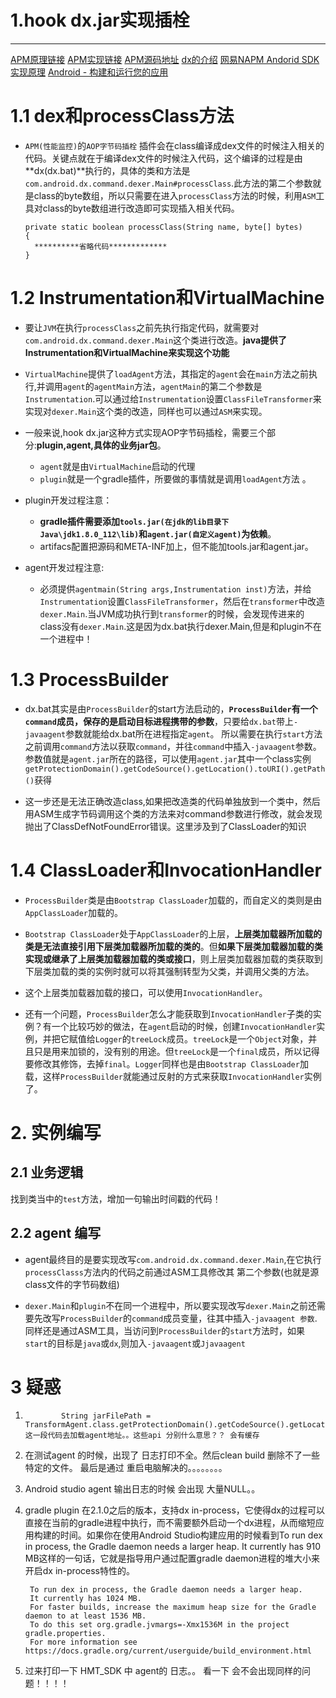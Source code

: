 # 1.hook dx.jar实现插栓
---
[APM原理链接](http://blog.csdn.net/sgwhp/article/details/50239747)
[APM实现链接](http://blog.csdn.net/sgwhp/article/details/50438666)
[APM源码地址](https://github.com/sgwhp/openapm)
[dx的介绍](https://stackoverflow.com/questions/8487268/android-dx-tool)
[网易NAPM Andorid SDK实现原理](https://neyoufan.github.io/2017/03/10/android/NAPM%20Android%20SDK/)
[Android - 构建和运行您的应用](https://developer.android.com/studio/run/index.html#run-configuration)

# 1.1 dex和processClass方法
- `APM(性能监控)`的`AOP字节码插栓` 插件会在class编译成dex文件的时候注入相关的代码。关键点就在于编译dex文件的时候注入代码，这个编译的过程是由**dx(dx.bat)**执行的，具体的类和方法是`com.android.dx.command.dexer.Main#processClass`.此方法的第二个参数就是class的byte数组，所以只需要在进入`processClass`方法的时候，利用`ASM`工具对class的byte数组进行改造即可实现插入相关代码。

	  private static boolean processClass(String name, byte[] bytes)
	  {
		**********省略代码*************
	  }


# 1.2 Instrumentation和VirtualMachine
- 要让`JVM`在执行`processClass`之前先执行指定代码，就需要对`com.android.dx.command.dexer.Main`这个类进行改造。**java提供了Instrumentation和VirtualMachine来实现这个功能**

- `VirtualMachine`提供了`loadAgent`方法，其指定的`agent`会在`main`方法之前执行,并调用`agent`的`agentMain`方法，`agentMain`的第二个参数是`Instrumentation`.可以通过给`Instrumentation`设置`ClassFileTransformer`来实现对`dexer.Main`这个类的改造，同样也可以通过`ASM`来实现。

- 一般来说,hook dx.jar这种方式实现AOP字节码插栓，需要三个部分:**plugin,agent,具体的业务jar包**。
	- `agent`就是由`VirtualMachine`启动的代理
	- `plugin`就是一个gradle插件，所要做的事情就是调用`loadAgent`方法 。


- plugin开发过程注意：
	- **gradle插件需要添加`tools.jar(在jdk的lib目录下Java\jdk1.8.0_112\lib)`和`agent.jar(自定义agent)`为依赖**。
	- artifacs配置把源码和META-INF加上，但不能加tools.jar和agent.jar。 

- agent开发过程注意:
	- 必须提供`agentmain(String args,Instrumentation inst)`方法，并给`Instrumentation`设置`ClassFileTransformer`，然后在`transformer`中改造`dexer.Main`.当JVM成功执行到`transformer`的时候，会发现传进来的class没有`dexer.Main`.这是因为dx.bat执行dexer.Main,但是和plugin不在一个进程中！

 
# 1.3 ProcessBuilder
- dx.bat其实是由`ProcessBuilder`的start方法启动的，**`ProcessBuilder`有一个`command`成员，保存的是启动目标进程携带的参数**，只要给`dx.bat`带上`-javaagent`参数就能给dx.bat所在进程指定`agent`。 所以需要在执行`start`方法之前调用`command`方法以获取`command`，并往`command`中插入`-javaagent`参数。 参数值就是`agent.jar`所在的路径，可以使用`agent.jar`其中一个class实例`getProtectionDomain().getCodeSource().getLocation().toURI().getPath()`获得

- 这一步还是无法正确改造class,如果把改造类的代码单独放到一个类中，然后用ASM生成字节码调用这个类的方法来对command参数进行修改，就会发现抛出了ClassDefNotFoundError错误。这里涉及到了ClassLoader的知识

# 1.4 ClassLoader和InvocationHandler
- `ProcessBuilder`类是由`Bootstrap ClassLoader`加载的，而自定义的类则是由`AppClassLoader`加载的。

- `Bootstrap ClassLoader`处于`AppClassLoader`的上层，**上层类加载器所加载的类是无法直接引用下层类加载器所加载的类的**。但**如果下层类加载器加载的类实现或继承了上层类加载器加载的类或接口**，则上层类加载器加载的类获取到下层类加载的类的实例时就可以将其强制转型为父类，并调用父类的方法。

- 这个上层类加载器加载的接口，可以使用`InvocationHandler`。

- 还有一个问题，`ProcessBuilder`怎么才能获取到`InvocationHandler`子类的实例？有一个比较巧妙的做法，在`agent`启动的时候，创建`InvocationHandler`实例，并把它赋值给`Logger`的`treeLock`成员。`treeLock`是一个`Object`对象，并且只是用来加锁的，没有别的用途。但`treeLock`是一个`final`成员，所以记得要修改其修饰，去掉`final`。`Logger`同样也是由`Bootstrap ClassLoader`加载，这样`ProcessBuilder`就能通过反射的方式来获取`InvocationHandler`实例了。

# 2. 实例编写
## 2.1 业务逻辑
找到类当中的`test`方法，增加一句输出时间戳的代码！

## 2.2 agent 编写
- agent最终目的是要实现改写`com.android.dx.command.dexer.Main`,在它执行`processClasss`方法内的代码之前通过ASM工具修改其 第二个参数(也就是源class文件的字节码数组)

- `dexer.Main`和`plugin`不在同一个进程中，所以要实现改写`dexer.Main`之前还需要先改写`ProcessBuilder`的`command`成员变量，往其中插入`-javaagent 参数`.同样还是通过ASM工具，当访问到`ProcessBuilder`的`start`方法时，如果`start`的目标是`java`或`dx`,则加入`-javaagent`或`Jjavaagent`

# 3 疑惑
1.             String jarFilePath = TransformAgent.class.getProtectionDomain().getCodeSource().getLocation().toURI().getPath()  这一段代码去加载agent地址。。这些api 分别什么意思？？ 会有缓存

2. 在测试agent 的时候，出现了 日志打印不全。然后clean build 删除不了一些特定的文件。 最后是通过 重启电脑解决的。。。。。。。。

3. Android studio agent 输出日志的时候 会出现 大量NULL。。 

4. gradle plugin 在2.1.0之后的版本，支持dx in-process，它使得dx的过程可以直接在当前的gradle进程中执行，而不需要额外启动一个dx进程，从而缩短应用构建的时间。如果你在使用Android Studio构建应用的时候看到To run dex in process, the Gradle daemon needs a larger heap. It currently has 910 MB这样的一句话，它就是指导用户通过配置gradle daemon进程的堆大小来开启dx in-process特性的。

		To run dex in process, the Gradle daemon needs a larger heap.
		It currently has 1024 MB.
		For faster builds, increase the maximum heap size for the Gradle daemon to at least 1536 MB.
		To do this set org.gradle.jvmargs=-Xmx1536M in the project gradle.properties.
		For more information see https://docs.gradle.org/current/userguide/build_environment.html

5. 过来打印一下 HMT_SDK 中 agent的 日志。。 看一下 会不会出现同样的问题！！！！ 